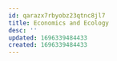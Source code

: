 ```yaml
---
id: qarazx7rbyobz23qtnc8jl7
title: Economics and Ecology
desc: ''
updated: 1696339484433
created: 1696339484433
---
```

